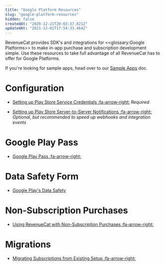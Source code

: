```yaml
---
title: "Google Platform Resources"
slug: "google-platform-resources"
hidden: false
createdAt: "2020-12-21T20:03:37.821Z"
updatedAt: "2021-12-01T17:54:33.464Z"
---
```

RevenueCat provides SDK's and integrations for <<glossary:Google Platforms>> to make in-app purchase and subscription development simple. Use these resources to take full advantage of all RevenueCat has to offer for Google Platforms.

If you're looking for sample apps, head over to our [Sample Apps](doc:sample-apps) doc.

# Configuration

- [Setting up Play Store Service Credentials :fa-arrow-right:](doc:creating-play-service-credentials) 
  *Required*

- [Setting up Play Store Server-to-Server Notifications :fa-arrow-right:](doc:google-server-notifications) 
  *Optional, but recommended to speed up webhooks and integration events*

# Google Play Pass
- [Google Play Pass :fa-arrow-right:](doc:google-play-pass)

# Data Safety Form
- [Google Play's Data Safety](doc:google-plays-data-safety)

# Non-Subscription Purchases
- [Using RevenueCat with Non-Subscription Purchases :fa-arrow-right:](doc:non-subscriptions)

# Migrations
- [Migrating Subscriptions from Existing Setup :fa-arrow-right:](doc:migrating-existing-subscriptions)